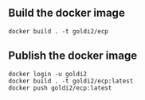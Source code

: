 ## Build the docker image

```
docker build . -t goldi2/ecp
```

## Publish the docker image

```
docker login -u goldi2
docker build . -t goldi2/ecp:latest
docker push goldi2/ecp:latest
```

